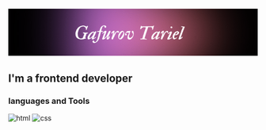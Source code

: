 
![about me](https://github.com/tarielgafurov/tarielgafurov/blob/main/assets/myimage.png)

## I'm a frontend developer

### languages and Tools
![html](https://cdn-icons-png.flaticon.com/512/919/919827.png)
![css](https://cdn-icons-png.flaticon.com/512/5968/5968242.png)


